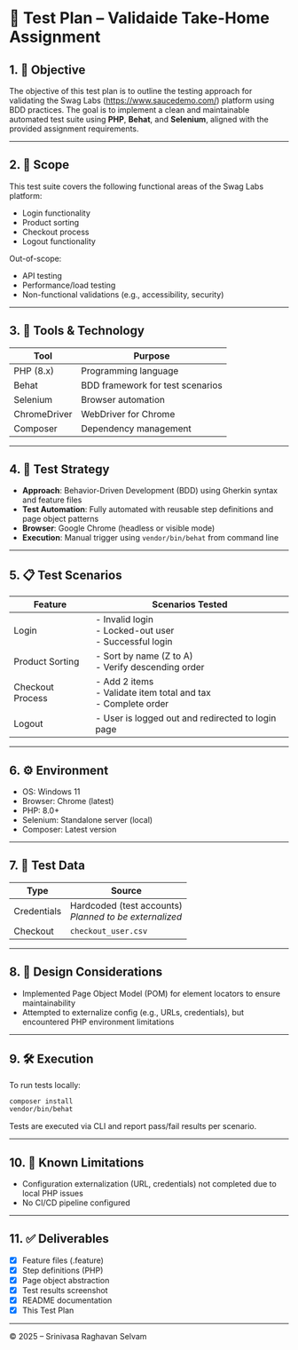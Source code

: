 # 🧪 Test Plan – Validaide Take-Home Assignment

## 1. 📘 Objective

The objective of this test plan is to outline the testing approach for validating the Swag Labs (https://www.saucedemo.com/) platform using BDD practices. The goal is to implement a clean and maintainable automated test suite using **PHP**, **Behat**, and **Selenium**, aligned with the provided assignment requirements.

---

## 2. 🎯 Scope

This test suite covers the following functional areas of the Swag Labs platform:

- Login functionality
- Product sorting
- Checkout process
- Logout functionality

Out-of-scope:
- API testing
- Performance/load testing
- Non-functional validations (e.g., accessibility, security)

---

## 3. 🧰 Tools & Technology

| Tool         | Purpose                        |
|--------------|--------------------------------|
| PHP (8.x)    | Programming language           |
| Behat        | BDD framework for test scenarios |
| Selenium     | Browser automation             |
| ChromeDriver | WebDriver for Chrome           |
| Composer     | Dependency management          |

---

## 4. 🧪 Test Strategy

- **Approach**: Behavior-Driven Development (BDD) using Gherkin syntax and feature files
- **Test Automation**: Fully automated with reusable step definitions and page object patterns
- **Browser**: Google Chrome (headless or visible mode)
- **Execution**: Manual trigger using `vendor/bin/behat` from command line

---

## 5. 📋 Test Scenarios

| Feature              | Scenarios Tested |
|----------------------|------------------|
| Login                | - Invalid login<br>- Locked-out user<br>- Successful login |
| Product Sorting      | - Sort by name (Z to A)<br>- Verify descending order |
| Checkout Process     | - Add 2 items<br>- Validate item total and tax<br>- Complete order |
| Logout               | - User is logged out and redirected to login page |

---

## 6. ⚙️ Environment

- OS: Windows 11
- Browser: Chrome (latest)
- PHP: 8.0+
- Selenium: Standalone server (local)
- Composer: Latest version

---

## 7. 📄 Test Data

| Type        | Source                 |
|-------------|------------------------|
| Credentials | Hardcoded (test accounts)<br>_Planned to be externalized_ |
| Checkout    | `checkout_user.csv`    |

---

## 8. 🧱 Design Considerations

- Implemented Page Object Model (POM) for element locators to ensure maintainability
- Attempted to externalize config (e.g., URLs, credentials), but encountered PHP environment limitations

---

## 9. 🛠️ Execution

To run tests locally:

```bash
composer install
vendor/bin/behat
```

Tests are executed via CLI and report pass/fail results per scenario.

---

## 10. 📌 Known Limitations

- Configuration externalization (URL, credentials) not completed due to local PHP issues
- No CI/CD pipeline configured

---

## 11. ✅ Deliverables

- [x] Feature files (.feature)
- [x] Step definitions (PHP)
- [x] Page object abstraction
- [x] Test results screenshot
- [x] README documentation
- [x] This Test Plan

---

© 2025 – Srinivasa Raghavan Selvam
